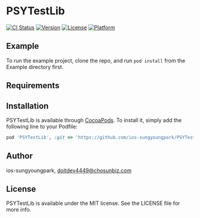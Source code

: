 # PSYTestLib

[![CI Status](https://img.shields.io/travis/ios-sungyoungpark/PSYTestLib.svg?style=flat)](https://travis-ci.org/ios-sungyoungpark/PSYTestLib)
[![Version](https://img.shields.io/cocoapods/v/PSYTestLib.svg?style=flat)](https://cocoapods.org/pods/PSYTestLib)
[![License](https://img.shields.io/cocoapods/l/PSYTestLib.svg?style=flat)](https://cocoapods.org/pods/PSYTestLib)
[![Platform](https://img.shields.io/cocoapods/p/PSYTestLib.svg?style=flat)](https://cocoapods.org/pods/PSYTestLib)

## Example

To run the example project, clone the repo, and run `pod install` from the Example directory first.

## Requirements

## Installation

PSYTestLib is available through [CocoaPods](https://cocoapods.org). To install
it, simply add the following line to your Podfile:

```ruby
pod 'PSYTestLib', :git => 'https://github.com/ios-sungyoungpark/PSYTestLib.git', :tag => '0.1.0'
```

## Author

ios-sungyoungpark, doitdev4449@chosunbiz.com

## License

PSYTestLib is available under the MIT license. See the LICENSE file for more info.
